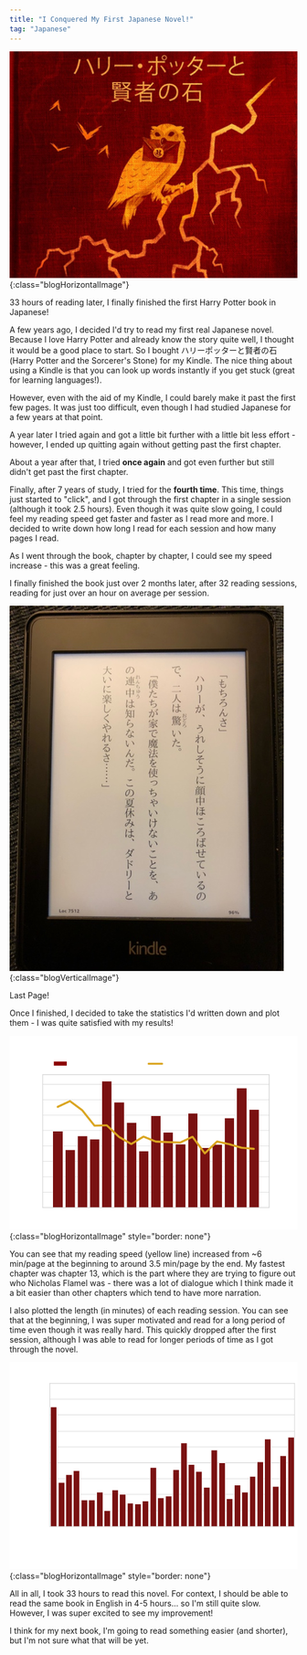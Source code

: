 ```yaml
---
title: "I Conquered My First Japanese Novel!"
tag: "Japanese"
---
```


![Book Cover Art for Harry Potter and the Sorcerer's Stone in Japanese](/assets/images/blog-japanese/headers/hp1-cover.jpg){:class="blogHorizontalImage"}

33 hours of reading later, I finally finished the first Harry Potter book in Japanese!<!--more-->

A few years ago, I decided I'd try to read my first real Japanese novel. Because I love Harry Potter and already know the story quite well, I thought it would be a good place to start.
So I bought ハリーポッターと賢者の石 (Harry Potter and the Sorcerer's Stone) for my Kindle. The nice thing about using a Kindle is that you can look up words instantly if you get stuck (great for learning languages!).

However, even with the aid of my Kindle, I could barely make it past the first few pages. It was just too difficult, even though I had studied Japanese for a few years at that point.

A year later I tried again and got a little bit further with a little bit less effort - however, I ended up quitting again without getting past the first chapter.

About a year after that, I tried **once again** and got even further but still didn't get past the first chapter.

Finally, after 7 years of study, I tried for the **fourth time**. This time, things just started to "click", and I got through the first chapter in a single session (although it took 2.5 hours). Even though it was quite slow going, I could feel my reading speed get faster and faster as I read more and more. I decided to write down how long I read for each session and how many pages I read.

As I went through the book, chapter by chapter, I could see my speed increase - this was a great feeling.

I finally finished the book just over 2 months later, after 32 reading sessions, reading for just over an hour on average per session.

![Last Page of Harry Potter as seen on my Kindle](/assets/images/blog-japanese/hp1-kindle-last-page.jpg){:class="blogVerticalImage"}
<figcaption class="blogImageCaption">Last Page!</figcaption>

Once I finished, I decided to take the statistics I'd written down and plot them - I was quite satisfied with my results!

![Graph of Reading Speed Over Time](/assets/images/blog-japanese/hp1-speed-stats.png){:class="blogHorizontalImage" style="border: none"}

You can see that my reading speed (yellow line) increased from ~6 min/page at the beginning to around 3.5 min/page by the end. My fastest chapter was chapter 13, which is the part where they are trying to figure out who Nicholas Flamel was - there was a lot of dialogue which I think made it a bit easier than other chapters which tend to have more narration.

I also plotted the length (in minutes) of each reading session. You can see that at the beginning, I was super motivated and read for a long period of time even though it was really hard. This quickly dropped after the first session, although I was able to read for longer periods of time as I got through the novel.

![Graph of Time of Each Reading Session](/assets/images/blog-japanese/hp1-time-stats.png){:class="blogHorizontalImage" style="border: none"}

All in all, I took 33 hours to read this novel. For context, I should be able to read the same book in English in 4-5 hours... so I'm still quite slow. However, I was super excited to see my improvement!

I think for my next book, I'm going to read something easier (and shorter), but I'm not sure what that will be yet.
